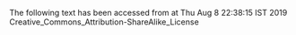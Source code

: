 The following text has been accessed from at Thu Aug 8 22:38:15 IST 2019
Creative_Commons_Attribution-ShareAlike_License
